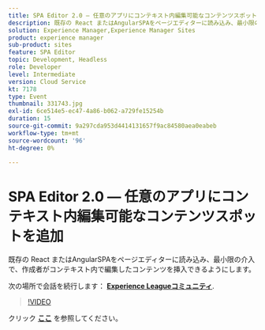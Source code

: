 ```yaml
---
title: SPA Editor 2.0 — 任意のアプリにコンテキスト内編集可能なコンテンツスポットを追加
description: 既存の React またはAngularSPAをページエディターに読み込み、最小限の介入で、作成者がコンテキスト内で編集したコンテンツを挿入できるようにします。 このセッションは、Adobe Developers Live Content イベントの一部として配信されました。
solution: Experience Manager,Experience Manager Sites
product: experience manager
sub-product: sites
feature: SPA Editor
topic: Development, Headless
role: Developer
level: Intermediate
version: Cloud Service
kt: 7178
type: Event
thumbnail: 331743.jpg
exl-id: 6ce514e5-ec47-4a86-b062-a729fe15254b
duration: 15
source-git-commit: 9a297cda953d4414131657f9ac84580aea0eabeb
workflow-type: tm+mt
source-wordcount: '96'
ht-degree: 0%

---
```


# SPA Editor 2.0 — 任意のアプリにコンテキスト内編集可能なコンテンツスポットを追加

既存の React またはAngularSPAをページエディターに読み込み、最小限の介入で、作成者がコンテキスト内で編集したコンテンツを挿入できるようにします。

次の場所で会話を続行します： **[Experience Leagueコミュニティ](https://adobe.ly/36Yd3v6)**.

>[!VIDEO](https://video.tv.adobe.com/v/331743/?quality=12&learn=on&hidetitle=true)

クリック **[ここ](/help/adobe-developers-live/assets/spa-editor-2-0.pdf)** を参照してください。
